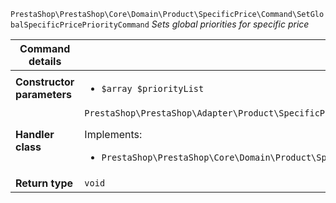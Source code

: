 `PrestaShop\PrestaShop\Core\Domain\Product\SpecificPrice\Command\SetGlobalSpecificPricePriorityCommand`
_Sets global priorities for specific price_

| Command details            |    |
| -------------------------- | -- |
| **Constructor parameters** | <ul> <li>`$array $priorityList`</li> </ul> |
| **Handler class**          | `PrestaShop\PrestaShop\Adapter\Product\SpecificPrice\CommandHandler\SetGlobalSpecificPricePriorityHandler`  <p> Implements: </p> <ul>  <li>`PrestaShop\PrestaShop\Core\Domain\Product\SpecificPrice\CommandHandler\SetGlobalSpecificPricePriorityHandlerInterface`</li>  |
| **Return type** |  `void`  |
